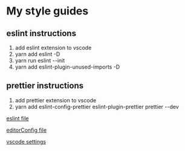 # My style guides

## eslint instructions

1. add eslint extension to vscode
2. yarn add eslint -D
3. yarn run eslint --init
4. yarn add eslint-plugin-unused-imports -D

## prettier instructions

1. add prettier extension to vscode
2. yarn add eslint-config-prettier eslint-plugin-prettier prettier --dev

[eslint file](./.eslintrc.js)

[editorConfig file](./.editorconfig)

[vscode settings](./vscode-settings.json)
